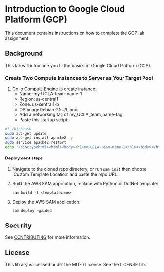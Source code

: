 # Introduction to Google Cloud Platform (GCP)
This document contains instructions on how to complete the GCP lab assignment. 

## Background

This lab will introduce you to the basics of Google Cloud Platform (GCP). 

### Create Two Compute Instances to Server as Your Target Pool
1. Go to Compute Engine to create instance:
   * Name: my-UCLA-team-name-1 
   * Region: us-central1 
   * Zone: us-central1-b 
   * OS image Debian GNU/Linux 
   * Add a networking tag of my_UCLA_team_name-tag. 
   * Paste this startup script: 

  ```bash
  #! /bin/bash 
  sudo apt-get update 
  sudo apt-get install apache2 -y 
  sudo service apache2 restart 
  echo '<!doctypehtml><html><body><h1>my-UCLA-team-name-1</h1></body></html>' | tee var/www/html/index.html 
  ```

#### Deployment steps
1.	Navigate to the cloned repo directory, or run `sam init` then choose ‘Custom Template Location’ and paste the repo URL.
2.	Build the AWS SAM application, replace <templateName> with Python or DotNet template:
    
    `sam build -t <templateName>`

3.	Deploy the AWS SAM application:
    
    `sam deploy –guided`


## Security

See [CONTRIBUTING](CONTRIBUTING.md#security-issue-notifications) for more information.

## License

This library is licensed under the MIT-0 License. See the LICENSE file.

